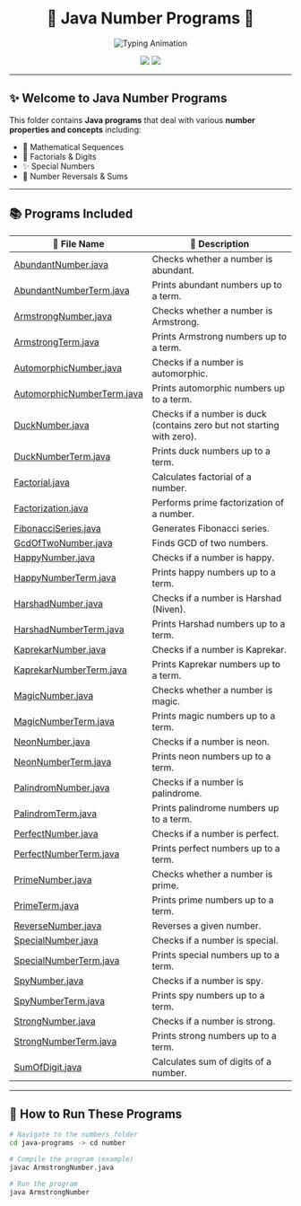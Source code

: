 <!-- Stylish README for Number Programs -->

<h1 align="center">
  🌟 Java Number Programs 🌟
</h1>


<p align="center">
  <img src="https://readme-typing-svg.herokuapp.com?font=Fira+Code&size=25&pause=1000&color=FFD700&center=true&vCenter=true&width=600&lines=🔥+Java+Number+Programs;💡+Learn+Mathematical+Concepts;🚀+From+Basics+to+Advanced;✨+Explore+Number+Properties" alt="Typing Animation" />
</p>



<p align="center">
  <img src="https://img.shields.io/badge/Language-Java-orange?style=for-the-badge&logo=java" />
  <img src="https://img.shields.io/badge/Folder-Numbers-yellow?style=for-the-badge" />
</p>

---

## ✨ Welcome to **Java Number Programs**
This folder contains **Java programs** that deal with various **number properties and concepts** including:
- 🔢 Mathematical Sequences  
- 🧮 Factorials & Digits  
- ✨ Special Numbers  
- 🔄 Number Reversals & Sums  

---

## 📚 Programs Included

| 📂 File Name | 📝 Description |
|--------------|----------------|
| [AbundantNumber.java](./AbundantNumber.java) | Checks whether a number is abundant. |
| [AbundantNumberTerm.java](./AbundantNumberTerm.java) | Prints abundant numbers up to a term. |
| [ArmstrongNumber.java](./ArmstrongNumber.java) | Checks whether a number is Armstrong. |
| [ArmstrongTerm.java](./ArmstrongTerm.java) | Prints Armstrong numbers up to a term. |
| [AutomorphicNumber.java](./AutomorphicNumber.java) | Checks if a number is automorphic. |
| [AutomorphicNumberTerm.java](./AutomorphicNumberTerm.java) | Prints automorphic numbers up to a term. |
| [DuckNumber.java](./DuckNumber.java) | Checks if a number is duck (contains zero but not starting with zero). |
| [DuckNumberTerm.java](./DuckNumberTerm.java) | Prints duck numbers up to a term. |
| [Factorial.java](./Factorial.java) | Calculates factorial of a number. |
| [Factorization.java](./Factorization.java) | Performs prime factorization of a number. |
| [FibonacciSeries.java](./FibonacciSeries.java) | Generates Fibonacci series. |
| [GcdOfTwoNumber.java](./GcdOfTwoNumber.java) | Finds GCD of two numbers. |
| [HappyNumber.java](./HappyNumber.java) | Checks if a number is happy. |
| [HappyNumberTerm.java](./HappyNumberTerm.java) | Prints happy numbers up to a term. |
| [HarshadNumber.java](./HarshadNumber.java) | Checks if a number is Harshad (Niven). |
| [HarshadNumberTerm.java](./HarshadNumberTerm.java) | Prints Harshad numbers up to a term. |
| [KaprekarNumber.java](./KaprekarNumber.java) | Checks if a number is Kaprekar. |
| [KaprekarNumberTerm.java](./KaprekarNumberTerm.java) | Prints Kaprekar numbers up to a term. |
| [MagicNumber.java](./MagicNumber.java) | Checks whether a number is magic. |
| [MagicNumberTerm.java](./MagicNumberTerm.java) | Prints magic numbers up to a term. |
| [NeonNumber.java](./NeonNumber.java) | Checks if a number is neon. |
| [NeonNumberTerm.java](./NeonNumberTerm.java) | Prints neon numbers up to a term. |
| [PalindromNumber.java](./PalindromNumber.java) | Checks if a number is palindrome. |
| [PalindromTerm.java](./PalindromTerm.java) | Prints palindrome numbers up to a term. |
| [PerfectNumber.java](./PerfectNumber.java) | Checks if a number is perfect. |
| [PerfectNumberTerm.java](./PerfectNumberTerm.java) | Prints perfect numbers up to a term. |
| [PrimeNumber.java](./PrimeNumber.java) | Checks whether a number is prime. |
| [PrimeTerm.java](./PrimeTerm.java) | Prints prime numbers up to a term. |
| [ReverseNumber.java](./ReverseNumber.java) | Reverses a given number. |
| [SpecialNumber.java](./SpecialNumber.java) | Checks if a number is special. |
| [SpecialNumberTerm.java](./SpecialNumberTerm.java) | Prints special numbers up to a term. |
| [SpyNumber.java](./SpyNumber.java) | Checks if a number is spy. |
| [SpyNumberTerm.java](./SpyNumberTerm.java) | Prints spy numbers up to a term. |
| [StrongNumber.java](./StrongNumber.java) | Checks if a number is strong. |
| [StrongNumberTerm.java](./StrongNumberTerm.java) | Prints strong numbers up to a term. |
| [SumOfDigit.java](./SumOfDigit.java) | Calculates sum of digits of a number. |


---

## 🚀 How to Run These Programs
```bash
# Navigate to the numbers folder
cd java-programs -> cd number

# Compile the program (example)
javac ArmstrongNumber.java

# Run the program
java ArmstrongNumber
